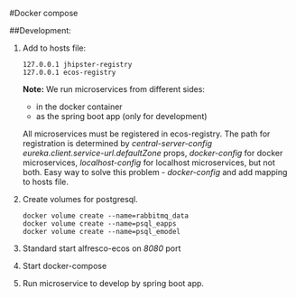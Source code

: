 #Docker compose

##Development:

1. Add to hosts file:

    ```
    127.0.0.1 jhipster-registry
    127.0.0.1 ecos-registry
    ```

    **Note:** 
    We run microservices from  different sides: 
    * in the docker container 
    * as the spring boot app (only for development) 
    
    All microservices must be registered in ecos-registry. The path for 
    registration is determined by _central-server-config_ _eureka.client.service-url.defaultZone_ props, _docker-config_ for 
    docker microservices, _localhost-config_ for localhost microservices, but not both. Easy way to solve this problem - _docker-config_ and 
    add mapping to hosts file.
2. Create volumes for postgresql.
    ```
    docker volume create --name=rabbitmq_data
    docker volume create --name=psql_eapps
    docker volume create --name=psql_emodel
    ```
3. Standard start alfresco-ecos on _8080_ port
4. Start docker-compose
4. Run microservice to develop by spring boot app.
